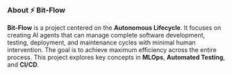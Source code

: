 ### **About ⚡ Bit-Flow**

**Bit-Flow** is a project centered on the **Autonomous Lifecycle**. It focuses on creating AI agents that can manage complete software development, testing, deployment, and maintenance cycles with minimal human intervention. The goal is to achieve maximum efficiency across the entire process. This project explores key concepts in **MLOps**, **Automated Testing**, and **CI/CD**.
